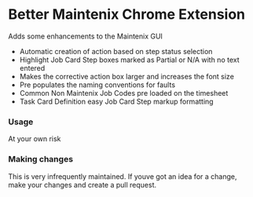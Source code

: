 # Better Maintenix Chrome Extension
Adds some enhancements to the Maintenix GUI
- Automatic creation of action based on step status selection
- Highlight Job Card Step boxes marked as Partial or N/A with no text entered
- Makes the corrective action box larger and increases the font size
- Pre populates the naming conventions for faults
- Common Non Maintenix Job Codes pre loaded on the timesheet
- Task Card Definition easy Job Card Step markup formatting

### Usage
At your own risk


### Making changes
This is very infrequently maintained.  If youve got an idea for a change, make your changes and create a pull request.

